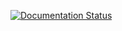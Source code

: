 [![Documentation Status](https://readthedocs.org/projects/learning-python-3/badge/?version=latest)](https://learning-python-3.readthedocs.io/en/latest/?badge=latest)
